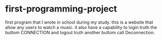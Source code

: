 # first-programming-project
first program  that  I wrote in school during my study.
this is a  website that allow  any users to watch a  music. 
it also have a capability to login truth the buttom CONNECTION  and  logout  truth  another buttom call Deconnection.
